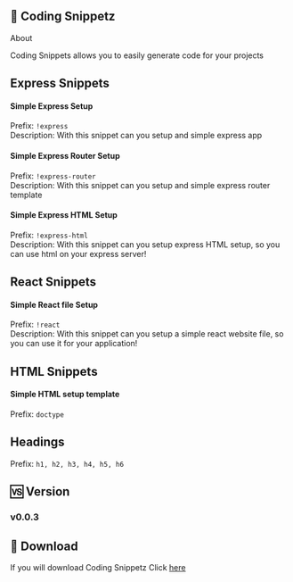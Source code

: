 ## 🔫 Coding Snippetz

<p>About</p>
<p>Coding Snippets allows you to easily generate code for your projects</p>

## Express Snippets

#### Simple Express Setup

Prefix: <code>!express</code> <br/>
Description: With this snippet can you setup and simple express app <br/>

#### Simple Express Router Setup

Prefix: <code>!express-router</code> <br/>
Description: With this snippet can you setup and simple express router template<br />

#### Simple Express HTML Setup

Prefix: <code>!express-html</code> <br/>
Description: With this snippet can you setup express HTML setup, so you can use html on your express server!

## React Snippets

#### Simple React file Setup

Prefix: <code>!react</code> <br/>
Description: With this snippet can you setup a simple react website file, so you can use it for your application!

## HTML Snippets

#### Simple HTML setup template

Prefix: <code>doctype</code> <br/>

## Headings

Prefix: <code>h1, h2, h3, h4, h5, h6</code> <br/>

## 🆚 Version

### v0.0.3

## 📩 Download

If you will download Coding Snippetz Click [here]([https://hypllurls.herokuapp.com/dWALeUu8p](https://marketplace.visualstudio.com/items?itemName=DevLasseV.coding-snippetz)https://marketplace.visualstudio.com/items?itemName=DevLasseV.coding-snippetz)
